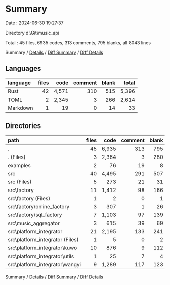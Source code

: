 # Summary

Date : 2024-06-30 19:27:37

Directory d:\\Git\\music_api

Total : 45 files,  6935 codes, 313 comments, 795 blanks, all 8043 lines

Summary / [Details](details.md) / [Diff Summary](diff.md) / [Diff Details](diff-details.md)

## Languages
| language | files | code | comment | blank | total |
| :--- | ---: | ---: | ---: | ---: | ---: |
| Rust | 42 | 4,571 | 310 | 515 | 5,396 |
| TOML | 2 | 2,345 | 3 | 266 | 2,614 |
| Markdown | 1 | 19 | 0 | 14 | 33 |

## Directories
| path | files | code | comment | blank | total |
| :--- | ---: | ---: | ---: | ---: | ---: |
| . | 45 | 6,935 | 313 | 795 | 8,043 |
| . (Files) | 3 | 2,364 | 3 | 280 | 2,647 |
| examples | 2 | 76 | 19 | 8 | 103 |
| src | 40 | 4,495 | 291 | 507 | 5,293 |
| src (Files) | 5 | 273 | 21 | 31 | 325 |
| src\\factory | 11 | 1,412 | 98 | 166 | 1,676 |
| src\\factory (Files) | 1 | 2 | 0 | 1 | 3 |
| src\\factory\\online_factory | 3 | 307 | 1 | 26 | 334 |
| src\\factory\\sql_factory | 7 | 1,103 | 97 | 139 | 1,339 |
| src\\music_aggregator | 3 | 615 | 39 | 69 | 723 |
| src\\platform_integrator | 21 | 2,195 | 133 | 241 | 2,569 |
| src\\platform_integrator (Files) | 1 | 5 | 0 | 2 | 7 |
| src\\platform_integrator\\kuwo | 10 | 876 | 9 | 112 | 997 |
| src\\platform_integrator\\utils | 1 | 25 | 7 | 4 | 36 |
| src\\platform_integrator\\wangyi | 9 | 1,289 | 117 | 123 | 1,529 |

Summary / [Details](details.md) / [Diff Summary](diff.md) / [Diff Details](diff-details.md)